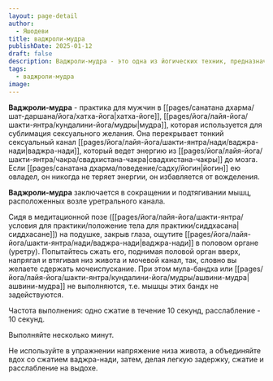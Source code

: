 ```yaml
---
layout: page-detail
author:
  - Яшодеви
title: ваджроли-мудра
publishDate: 2025-01-12
draft: false
description: Ваджроли-мудра - это одна из йогических техник, предназначенная для управления энергией. Заключается в сокращении и подтягивании мышц, расположенных возле уретрального канала.
tags:
  - ваджроли-мудра
image:
---
```

**Ваджроли-мудра** - практика для мужчин в [[pages/санатана дхарма/шат-даршана/йога/хатха-йога|хатха-йоге]], [[pages/йога/лайя-йога/шакти-янтра/кундалини-йога/мудры|мудра]], которая используется для сублимация сексуального желания. Она перекрывает тонкий сексуальный канал [[pages/йога/лайя-йога/шакти-янтра/нади/ваджра-нади|ваджра-нади]], который ведет энергию из [[pages/йога/лайя-йога/шакти-янтра/чакра/свадхистана-чакра|свадхистана-чакры]] до мозга. Если [[pages/санатана дхарма/поведение/садху/йогин|йогин]] ею овладел, он никогда не теряет энергии, он избавляется от вожделения.

**Ваджроли-мудра** заключается в сокращении и подтягивании мышц, расположенных возле уретрального канала.

Сидя в медитационной позе ([[pages/йога/лайя-йога/шакти-янтра/условия для практики/положение тела для практики/сиддхасана|сиддхасане]]) на подушке, закрыв глаза, ощутите [[pages/йога/лайя-йога/шакти-янтра/нади/ваджра-нади|ваджра-нади]] в половом органе (уретру). Попытайтесь сжать его, поднимая половой орган вверх, напрягая и втягивая низ живота и мочевой канал, так, словно вы желаете сдержать мочеиспускание. При этом мула-бандха или [[pages/йога/лайя-йога/шакти-янтра/кундалини-йога/мудры/ашвини-мудра|ашвини-мудра]] не выполняются, т.е. мышцы этих бандх не задействуются. 

Частота выполнения: одно сжатие в течение 10 секунд, расслабление - 10 секунд. 

Выполняйте несколько минут. 

Не используйте в упражнении напряжение низа живота, а объединяйте вдох со сжатием ваджра-нади, затем, делая легкую задержку, сжатие и расслабление на выдохе.